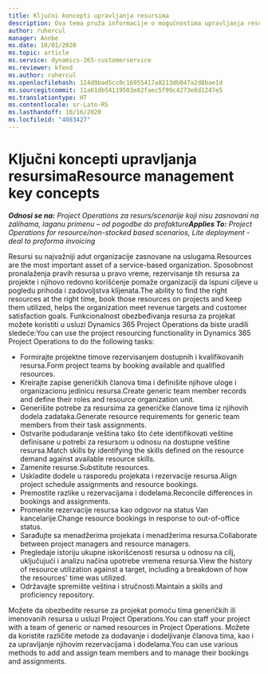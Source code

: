 ```yaml
---
title: Ključni koncepti upravljanja resursima
description: Ova tema pruža informacije o mogućnostima upravljanja resursima u usluzi Microsoft Dynamics Project Operations.
author: ruhercul
manager: Annbe
ms.date: 10/01/2020
ms.topic: article
ms.service: dynamics-365-customerservice
ms.reviewer: kfend
ms.author: ruhercul
ms.openlocfilehash: 124d9bad5cc0c16955417a8213db047a2d8bae1d
ms.sourcegitcommit: 11a61db54119503e82faec5f99c4273e8d1247e5
ms.translationtype: HT
ms.contentlocale: sr-Latn-RS
ms.lasthandoff: 10/16/2020
ms.locfileid: "4083427"
---
```

# <a name="resource-management-key-concepts"></a><span data-ttu-id="e16bc-103">Ključni koncepti upravljanja resursima</span><span class="sxs-lookup"><span data-stu-id="e16bc-103">Resource management key concepts</span></span>

<span data-ttu-id="e16bc-104">_**Odnosi se na:** Project Operations za resurs/scenarije koji nisu zasnovani na zalihama, laganu primenu – od pogodbe do profakture_</span><span class="sxs-lookup"><span data-stu-id="e16bc-104">_**Applies To:** Project Operations for resource/non-stocked based scenarios, Lite deployment - deal to proforma invoicing_</span></span>

<span data-ttu-id="e16bc-105">Resursi su najvažniji adut organizacije zasnovane na uslugama.</span><span class="sxs-lookup"><span data-stu-id="e16bc-105">Resources are the most important asset of a service-based organization.</span></span> <span data-ttu-id="e16bc-106">Sposobnost pronalaženja pravih resursa u pravo vreme, rezervisanje tih resursa za projekte i njihovo redovno korišćenje pomaže organizaciji da ispuni ciljeve u pogledu prihoda i zadovoljstva klijenata.</span><span class="sxs-lookup"><span data-stu-id="e16bc-106">The ability to find the right resources at the right time, book those resources on projects and keep them utilized, helps the organization meet revenue targets and customer satisfaction goals.</span></span> <span data-ttu-id="e16bc-107">Funkcionalnost obezbeđivanja resursa za projekat možete koristiti u usluzi Dynamics 365 Project Operations da biste uradili sledeće:</span><span class="sxs-lookup"><span data-stu-id="e16bc-107">You can use the project resourcing functionality in Dynamics 365 Project Operations to do the following tasks:</span></span>

- <span data-ttu-id="e16bc-108">Formirajte projektne timove rezervisanjem dostupnih i kvalifikovanih resursa.</span><span class="sxs-lookup"><span data-stu-id="e16bc-108">Form project teams by booking available and qualified resources.</span></span>
- <span data-ttu-id="e16bc-109">Kreirajte zapise generičkih članova tima i definišite njihove uloge i organizacionu jedinicu resursa.</span><span class="sxs-lookup"><span data-stu-id="e16bc-109">Create generic team member records and define their roles and resource organization unit.</span></span>
- <span data-ttu-id="e16bc-110">Generišite potrebe za resursima za generičke članove tima iz njihovih dodela zadataka.</span><span class="sxs-lookup"><span data-stu-id="e16bc-110">Generate resource requirements for generic team members from their task assignments.</span></span>
- <span data-ttu-id="e16bc-111">Ostvarite podudaranje veština tako što ćete identifikovati veštine definisane u potrebi za resursom u odnosu na dostupne veštine resursa.</span><span class="sxs-lookup"><span data-stu-id="e16bc-111">Match skills by identifying the skills defined on the resource demand against available resource skills.</span></span>
- <span data-ttu-id="e16bc-112">Zamenite resurse.</span><span class="sxs-lookup"><span data-stu-id="e16bc-112">Substitute resources.</span></span>
- <span data-ttu-id="e16bc-113">Uskladite dodele u rasporedu projekata i rezervacije resursa.</span><span class="sxs-lookup"><span data-stu-id="e16bc-113">Align project schedule assignments and resource bookings.</span></span>
- <span data-ttu-id="e16bc-114">Premostite razlike u rezervacijama i dodelama.</span><span class="sxs-lookup"><span data-stu-id="e16bc-114">Reconcile differences in bookings and assignments.</span></span>
- <span data-ttu-id="e16bc-115">Promenite rezervacije resursa kao odgovor na status Van kancelarije.</span><span class="sxs-lookup"><span data-stu-id="e16bc-115">Change resource bookings in response to out-of-office status.</span></span>
- <span data-ttu-id="e16bc-116">Sarađujte sa menadžerima projekata i menadžerima resursa.</span><span class="sxs-lookup"><span data-stu-id="e16bc-116">Collaborate between project managers and resource managers.</span></span>
- <span data-ttu-id="e16bc-117">Pregledaje istoriju ukupne iskorišćenosti resursa u odnosu na cilj, uključujući i analizu načina upotrebe vremena resursa.</span><span class="sxs-lookup"><span data-stu-id="e16bc-117">View the history of resource utilization against a target, including a breakdown of how the resources' time was utilized.</span></span>
- <span data-ttu-id="e16bc-118">Održavajte spremište veština i stručnosti.</span><span class="sxs-lookup"><span data-stu-id="e16bc-118">Maintain a skills and proficiency repository.</span></span>


<span data-ttu-id="e16bc-119">Možete da obezbedite resurse za projekat pomoću tima generičkih ili imenovanih resursa u usluzi Project Operations.</span><span class="sxs-lookup"><span data-stu-id="e16bc-119">You can staff your project with a team of generic or named resources in Project Operations.</span></span> <span data-ttu-id="e16bc-120">Možete da koristite različite metode za dodavanje i dodeljivanje članova tima, kao i za upravljanje njihovim rezervacijama i dodelama.</span><span class="sxs-lookup"><span data-stu-id="e16bc-120">You can use various methods to add and assign team members and to manage their bookings and assignments.</span></span> 
